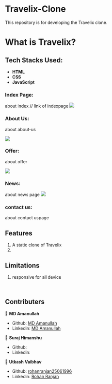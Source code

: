 # Travelix-Clone
This repository is for developing the Travelix clone.





# What is Travelix?

## Tech Stacks Used:
 
- **HTML**
- **CSS**
- **JavaScript**

### **Index Page:**

about index
// link of indexpage
<img src="index.png">



### **About Us:**

about about-us

<img src="about.png">

### **Offer:**

about offer

<img src="offer.png">

### **News:**

about news page
<img src="new-page.png">

### **contact us:**

about contact uspage
## Features

1. A static clone of Travelix
2. <br>

## Limitations

1. responsive for all device

<br>


## Contributers

 👤 **MD Amanullah**

- Github: [MD Amanullah](https://github.com/Amanullah21)
- Linkedin: [MD Amanullah
](https://www.linkedin.com/mwlite/in/md-amanullah-0239691798)


👤 **Suraj Himanshu**

- Github: 
- Linkedin:

👤 **Utkash Vaibhav**

- Github: [rohanranjan25061996](https://github.com/rohanranjan25061996)
- Linkedin: [Rohan Ranjan](www.linkedin.com/in/rohan-ranjan-3a3048130)
